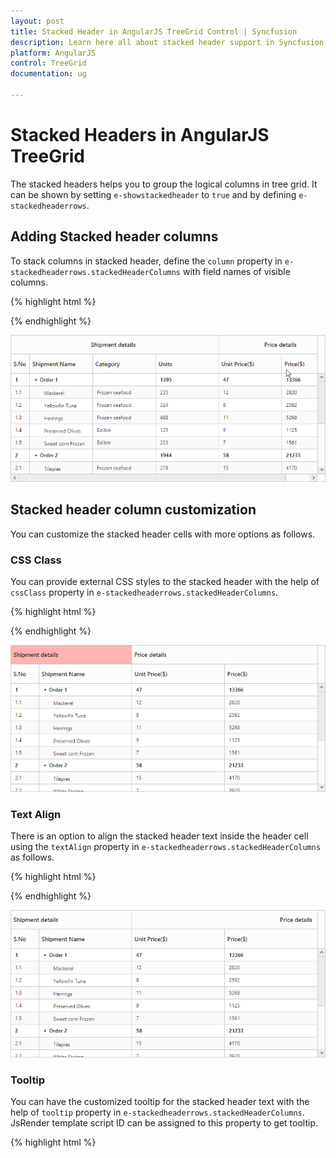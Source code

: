 ```yaml
---
layout: post
title: Stacked Header in AngularJS TreeGrid Control | Syncfusion
description: Learn here all about stacked header support in Syncfusion Essential AngularJS TreeGrid control, its features, and more.
platform: AngularJS
control: TreeGrid
documentation: ug

---
```

# Stacked Headers in AngularJS TreeGrid

The stacked headers helps you to group the logical columns in tree grid. It can be shown by setting `e-showstackedheader` to `true` and by defining `e-stackedheaderrows`.

## Adding Stacked header columns

To stack columns in stacked header, define the `column` property in `e-stackedheaderrows.stackedHeaderColumns` with field names of visible columns.     

{% highlight html %}
<body ng-controller="TreeGridCtrl">
               <div id="angulartreegrid" ej-treegrid 
                     //		   
                     e-columns="columns"                   
                     e-showstackedheader="true"                    
                     e-stackedheaderrows="stackedHeaderRows">
                </div>            
    <script>       
        var stackedHeaderRows = [{
            stackedHeaderColumns: [{
                    column: "ID,Name,category,units",
                    headerText: "Shipment details"
                },
                {
                    column: "unitPrice,price",
                    headerText: "Price details"
                }
            ]
        ]
        angular.module('listCtrl', ['ejangular'])
        .controller('TreeGridCtrl', function ($scope) {           
            //
         $scope.columns = columns;    
         $scope.stackedHeaderRows = stackedHeaderRows;
        });
    </script>    
</body>
{% endhighlight %}

![](Stacked-header_images/Stacked-Header-img1.png)

## Stacked header column customization

You can customize the stacked header cells with more options as follows.

### CSS Class

You can provide external CSS styles to the stacked header with the help of `cssClass` property in `e-stackedheaderrows.stackedHeaderColumns`.

{% highlight html %}
<body ng-controller="TreeGridCtrl">   
           <div id="angulartreegrid" ej-treegrid 
                     //		   
                     e-columns="columns"                   
                     e-showstackedheader="true"                    
                     e-stackedheaderrows="stackedHeaderRows">
                </div>            
    <script>       
        var stackedHeaderRows = [{
            stackedHeaderColumns: [{
                    column: "ID,Name,category,units",
                    headerText: "Shipment details",
		    cssClass: "stack"
                },
                {
                    column: "unitPrice,price",
                    headerText: "Price details"
                }
            ]
        ]
        angular.module('listCtrl', ['ejangular'])
        .controller('TreeGridCtrl', function ($scope) {           
            //
         $scope.columns = columns;    
         $scope.stackedHeaderRows = stackedHeaderRows;
        });
    </script>
    <style>
         .stack {
            background-color: #ffb3b3; 
        }
    </style>
</body>
{% endhighlight %}

![](Stacked-header_images/Stacked-Header-img2.png)

### Text Align

There is an option to align the stacked header text inside the header cell using the `textAlign` property in `e-stackedheaderrows.stackedHeaderColumns` as follows.

{% highlight html %}
<body ng-controller="TreeGridCtrl">                  
           <div id="angulartreegrid" ej-treegrid 
                     //		   
                     e-columns="columns"                   
                     e-showstackedheader="true"                     
                     e-stackedheaderrows="stackedHeaderRows">
                </div>            
    <script>       
        var stackedHeaderRows = [{
            stackedHeaderColumns: [{
                    column: "ID,Name,category,units",
                    headerText: "Shipment details",
		    textAlign:ej.TextAlign.Left 
                },
                {
                    column: "unitPrice,price",
                    headerText: "Price details",
		    textAlign: ej.TextAlign.Right 
                }
            ]
        ]
        angular.module('listCtrl', ['ejangular'])
        .controller('TreeGridCtrl', function ($scope) {           
            //
         $scope.columns = columns;    
         $scope.stackedHeaderRows = stackedHeaderRows;
        });
    </script>    
</body>
{% endhighlight %}

![](Stacked-header_images/Stacked-Header-img4.png)

### Tooltip

You can have the customized tooltip for the stacked header text with the help of `tooltip` property in `e-stackedheaderrows.stackedHeaderColumns`. JsRender template script ID can be assigned to this property to get tooltip.                   

{% highlight html %}
<body ng-controller="TreeGridCtrl">
    <script id="tooltip" type="text/x-jsrender">
    <div>Custom Tooltip</div>
    </script>               
           <div id="angulartreegrid" ej-treegrid 
                     //		   
                     e-columns="columns"                   
                     e-showstackedheader="true"
                     e-showgridcelltooltip="true"
                     e-stackedheaderrows="stackedHeaderRows">
                </div>            
    <script>       
        var stackedHeaderRows = [{
            stackedHeaderColumns: [{
                    column: "ID,Name,category,units",
                    headerText: "Shipment details",
		   
                },
                {
                    column: "unitPrice,price",
                    headerText: "Price details",
		    tooltip: "#tooltip" 
                }
            ]
        ]
        angular.module('listCtrl', ['ejangular'])
        .controller('TreeGridCtrl', function ($scope) {           
            //
         $scope.columns = columns;    
         $scope.stackedHeaderRows = stackedHeaderRows;
        });
    </script>   
</body>
{% endhighlight %}

![](Stacked-header_images/Stacked-Header-img3.png)

N>
To enable stacked header tooltip, set the `e-showgridcelltooltip` property to `true`.      

